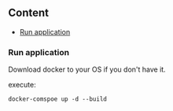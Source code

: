 ## Content
- [Run application](#up_project) 

### <a name="up_project"></a>Run application

Download docker to your OS if you don't have it. 

execute:

`docker-comspoe up -d --build`